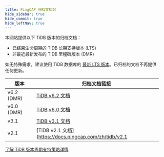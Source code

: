 ```yaml
---
title: PingCAP 归档文档站
hide_sidebar: true
hide_commit: true
hide_leftNav: true
---
```


<DocHomeContainer title="PingCAP 归档文档" subTitle="访问 TiDB 数据库的归档文档" archive>

<DocHomeSection label="TiDB" anchor="tidb" id="tidb">
  
本网站提供以下 TiDB 版本的归档文档：

- 已结束生命周期的 TiDB 长期支持版本 (LTS)
- 非最近最新发布的 TiDB 里程碑版本 (DMR)

如无特殊需求，建议使用 TiDB 数据库的 [最新 LTS 版本](https://docs.pingcap.com/tidb/stable/)。已归档的文档不再提供任何更新。

| 版本    | 归档文档链接                                                  |
| ---------- | -------------------------------------------------------------- |
| v6.2 (DMR) | [TiDB v6.2 文档](https://docs.pingcap.com/zh/tidb/v6.2) |
| v6.0 (DMR) | [TiDB v6.0 文档](https://docs.pingcap.com/zh/tidb/v6.0) |
| v3.1       | [TiDB v3.1 文档](https://docs.pingcap.com/zh/tidb/v3.1) |
| v2.1       | [TiDB v2.1 文档](https://docs.pingcap.com/zh/tidb/v2.1 |

[了解 TiDB 版本周期支持策略详情](https://cn.pingcap.com/tidb-release-support-policy)
  
</DocHomeSection>

</DocHomeContainer>